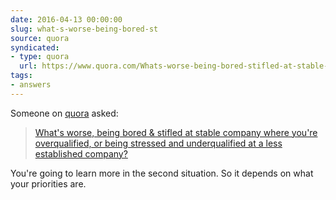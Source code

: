 ```yaml
---
date: 2016-04-13 00:00:00
slug: what-s-worse-being-bored-st
source: quora
syndicated:
- type: quora
  url: https://www.quora.com/Whats-worse-being-bored-stifled-at-stable-company-where-youre-overqualified-or-being-stressed-and-underqualified-at-a-less-established-company/answer/Roy-Tang
tags:
- answers
---
```


Someone on [quora](https://quora.com) asked:

> [What's worse, being bored & stifled at stable company where you're overqualified, or being stressed and underqualified at a less established company?](https://www.quora.com/Whats-worse-being-bored-stifled-at-stable-company-where-youre-overqualified-or-being-stressed-and-underqualified-at-a-less-established-company/answer/Roy-Tang)


You're going to learn more in the second situation. So it depends on what your priorities are.